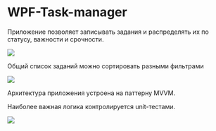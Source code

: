 <h1>WPF-Task-manager</h1> 
<p>Приложение позволяет записывать задания и распределять их по статусу, важности и срочности.</p>
<img src="https://github.com/user-attachments/assets/bcfb6e84-dde2-4abc-ada2-dcab00d28313" align="center"/>
<p>Общий список заданий можно сортировать разными фильтрами</p>
<img src="https://github.com/user-attachments/assets/e3205e24-75f8-4c12-9ca1-993af0b9ee61" align="center"/>
<p>Архитектура приложения устроена на паттерну MVVM.</p>
<p>Наиболее важная логика контролируется unit-тестами.</p>
<img src="https://github.com/user-attachments/assets/2d3140d6-bbcb-42e6-89e5-bc9ff92d3ee8" align="center"/>

